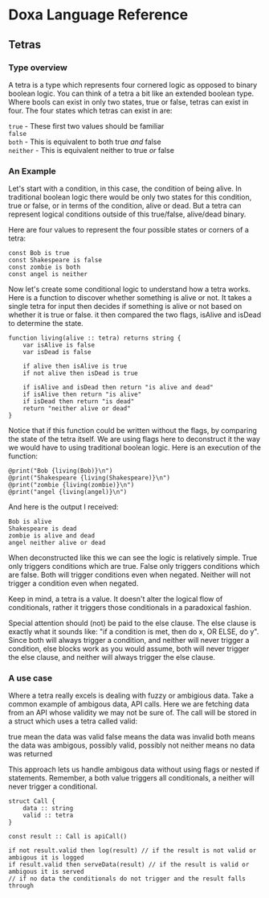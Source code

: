 # Doxa Language Reference

## Tetras

### Type overview

A tetra is a type which represents four cornered logic as opposed to binary boolean logic. You can think of a tetra a bit like an extended boolean type. Where bools can exist in only two states, true or false, tetras can exist in four. The four states which tetras can exist in are:

`true` - These first two values should be familiar  
`false`  
`both` - This is equivalent to both true _and_ false  
`neither` - This is equivalent neither to true _or_ false

### An Example

Let's start with a condition, in this case, the condition of being alive. In traditional boolean logic there would be only two states for this condition, true or false, or in terms of the condition, alive or dead. But a tetra can represent logical conditions outside of this true/false, alive/dead binary.

Here are four values to represent the four possible states or corners of a tetra:

```
const Bob is true
const Shakespeare is false
const zombie is both
const angel is neither
```

Now let's create some conditional logic to understand how a tetra works. Here is a function to discover whether something is alive or not. It takes a single tetra for input then decides if something is alive or not based on whether it is true or false. it then compared the two flags, isAlive and isDead to determine the state.

```
function living(alive :: tetra) returns string {
    var isAlive is false
    var isDead is false

    if alive then isAlive is true
    if not alive then isDead is true

    if isAlive and isDead then return "is alive and dead"
    if isAlive then return "is alive"
    if isDead then return "is dead"
    return "neither alive or dead"
}
```

Notice that if this function could be written without the flags, by comparing the state of the tetra itself. We are using flags here to deconstruct it the way we would have to using traditional boolean logic. Here is an execution of the function:

```
@print("Bob {living(Bob)}\n")
@print("Shakespeare {living(Shakespeare)}\n")
@print("zombie {living(zombie)}\n")
@print("angel {living(angel)}\n")
```

And here is the output I received:

```
Bob is alive
Shakespeare is dead
zombie is alive and dead
angel neither alive or dead
```

When deconstructed like this we can see the logic is relatively simple. True only triggers conditions which are true. False only triggers conditions which are false. Both will trigger conditions even when negated. Neither will not trigger a condition even when negated.

Keep in mind, a tetra is a value. It doesn't alter the logical flow of conditionals, rather it triggers those conditionals in a paradoxical fashion.

Special attention should (not) be paid to the else clause. The else clause is exactly what it sounds like: "if a condition is met, then do x, OR ELSE, do y". Since both will always trigger a condition, and neither will never trigger a condition, else blocks work as you would assume, both will never trigger the else clause, and neither will always trigger the else clause.

### A use case

Where a tetra really excels is dealing with fuzzy or ambigious data. Take a common example of ambigous data, API calls. Here we are fetching data from an API whose validity we may not be sure of. The call will be stored in a struct which uses a tetra called valid: 

true mean the data was valid
false means the data was invalid
both means the data was ambigous, possibly valid, possibly not
neither means no data was returned

This approach lets us handle ambigous data without using flags or nested if statements. Remember, a both value triggers all conditionals, a neither will never trigger a conditional.

```
struct Call {
    data :: string
    valid :: tetra
}

const result :: Call is apiCall()

if not result.valid then log(result) // if the result is not valid or ambigous it is logged 
if result.valid then serveData(result) // if the result is valid or ambigous it is served
// if no data the conditionals do not trigger and the result falls through
```
